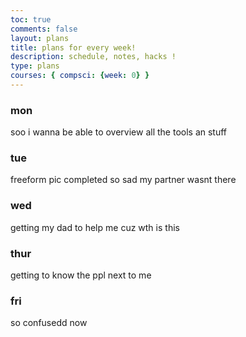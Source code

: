 ```yaml
---
toc: true
comments: false
layout: plans
title: plans for every week!
description: schedule, notes, hacks !
type: plans
courses: { compsci: {week: 0} }
---
```


### mon

soo i wanna be able to overview all the tools an stuff

### tue

freeform pic completed so sad my partner wasnt there

### wed

getting my dad to help me cuz wth is this

### thur

getting to know the ppl next to me 

### fri

so confusedd now